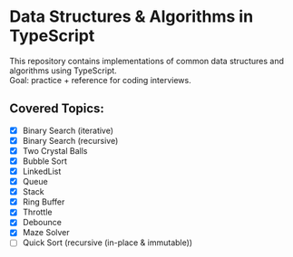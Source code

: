 # Data Structures & Algorithms in TypeScript

This repository contains implementations of common data structures and algorithms using TypeScript.  
Goal: practice + reference for coding interviews.

## Covered Topics:
- [x] Binary Search (iterative)
- [x] Binary Search (recursive)
- [x] Two Crystal Balls
- [x] Bubble Sort
- [x] LinkedList
- [x] Queue
- [x] Stack
- [x] Ring Buffer
- [x] Throttle
- [x] Debounce
- [x] Maze Solver
- [ ] Quick Sort (recursive (in-place & immutable)) 
